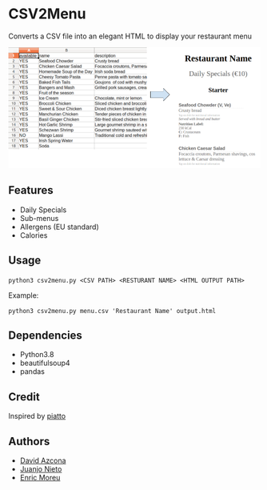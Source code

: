 # CSV2Menu
Converts a CSV file into an elegant HTML to display your restaurant menu

![Input](demo.png)

## Features
* Daily Specials
* Sub-menus
* Allergens (EU standard)
* Calories

## Usage
`python3 csv2menu.py <CSV PATH> <RESTURANT NAME> <HTML OUTPUT PATH>`

Example:
    
    python3 csv2menu.py menu.csv 'Restaurant Name' output.html

## Dependencies
* Python3.8
* beautifulsoup4
* pandas

## Credit
Inspired by [piatto](https://github.com/dasmer/piatto)

## Authors
* [David Azcona](https://computing.dcu.ie/~dazcona/)
* [Juanjo Nieto](https://github.com/juanjo3ns)
* [Enric Moreu](https://enricmor.eu)